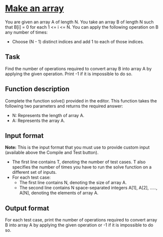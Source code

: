 # [Make an array][link]

You are given an array A of length N. You take an array B of length N such that B[i] = 0 for each 1 <= i <= N. You can apply the following operation on B any number of times:

- Choose (N - 1) distinct indices and add 1 to each of those indices.

## Task

Find the number of operations required to convert array B into array A by applying the given operation. Print -1 if it is impossible to do so.

## Function description

Complete the function solve() provided in the editor. This function takes the following two parameters and returns the required answer:

- N: Represents the length of array A.
- A: Represents the array A.

## Input format

**Note:** This is the input format that you must use to provide custom input (available above the Compile and Test button).

- The first line contains T, denoting the number of test cases. T also specifies the number of times you have to run the solve function on a different set of inputs.
- For each test case:
  - The first line contains N, denoting the size of array A.
  - The second line contains N space-separated integers A[1], A[2], ....., A[N], denoting the elements of array A.

## Output format

For each test case, print the number of operations required to convert array B into array A by applying the given operation or -1 if it is impossible to do so.

[link]: https://www.hackerearth.com/practice/algorithms/searching/linear-search/practice-problems/algorithm/make-an-array-85abd7ad/
